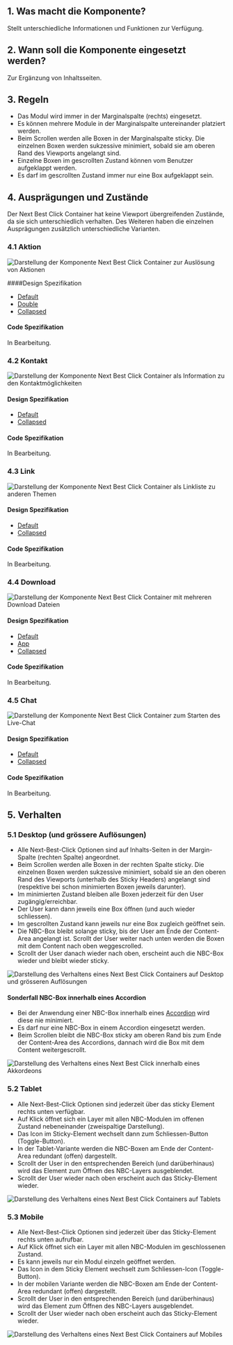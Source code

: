 ## 1. Was macht die Komponente?
Stellt unterschiedliche Informationen und Funktionen zur Verfügung.

## 2. Wann soll die Komponente eingesetzt werden? 
Zur Ergänzung von Inhaltsseiten.

## 3. Regeln
* Das Modul wird immer in der Marginalspalte (rechts) eingesetzt.
* Es können mehrere Module in der Marginalspalte untereinander platziert werden.
* Beim Scrollen werden alle Boxen in der Marginalspalte sticky. Die einzelnen Boxen werden sukzessive minimiert, sobald sie am oberen Rand des Viewports angelangt sind.
* Einzelne Boxen im gescrollten Zustand können vom Benutzer aufgeklappt werden.
* Es darf im gescrollten Zustand immer nur eine Box aufgeklappt sein.

## 4. Ausprägungen und Zustände 
Der Next Best Click Container hat keine Viewport übergreifenden Zustände, da sie sich unterschiedlich verhalten. Des Weiteren haben die einzelnen Ausprägungen zusätzlich unterschiedliche Varianten.

### 4.1 Aktion
![Darstellung der Komponente Next Best Click Container zur Auslösung von Aktionen](https://raw.githubusercontent.com/sbb-design-systems/sbb-design-system/master/website/components/nbc/images/nbc_action.png 'class: image')

####Design Spezifikation
* [Default](https://sbb.invisionapp.com/d/main#/console/15744722/345616913/inspect)
* [Double](https://sbb.invisionapp.com/d/main#/console/15744722/345616914/inspect)
* [Collapsed](https://sbb.invisionapp.com/d/main#/console/15744722/345616915/inspect)

#### Code Spezifikation
In Bearbeitung.

### 4.2 Kontakt
![Darstellung der Komponente Next Best Click Container als Information zu den Kontaktmöglichkeiten](https://raw.githubusercontent.com/sbb-design-systems/sbb-design-system/master/website/components/nbc/images/nbc_contact.png 'class: image')

#### Design Spezifikation
* [Default](https://sbb.invisionapp.com/d/main#/console/15744722/345616916/inspect)
* [Collapsed](https://sbb.invisionapp.com/d/main#/console/15744722/345616917/inspect)

#### Code Spezifikation
In Bearbeitung.

### 4.3 Link
![Darstellung der Komponente Next Best Click Container als Linkliste zu anderen Themen](https://raw.githubusercontent.com/sbb-design-systems/sbb-design-system/master/website/components/nbc/images/nbc_link.png 'class: image')

#### Design Spezifikation
* [Default](https://sbb.invisionapp.com/d/main#/console/15744722/345616918/inspect)
* [Collapsed](https://sbb.invisionapp.com/d/main#/console/15744722/345616919/inspect)

#### Code Spezifikation
In Bearbeitung.

### 4.4 Download
![Darstellung der Komponente Next Best Click Container mit mehreren Download Dateien](https://raw.githubusercontent.com/sbb-design-systems/sbb-design-system/master/website/components/nbc/images/nbc_download.png 'class: image')

#### Design Spezifikation
* [Default](https://sbb.invisionapp.com/d/main#/console/15744722/345616920/inspect)
* [App](https://sbb.invisionapp.com/d/main#/console/15744722/345616921/inspect)
* [Collapsed](https://sbb.invisionapp.com/d/main#/console/15744722/345616922/inspect)

#### Code Spezifikation
In Bearbeitung.

### 4.5 Chat
![Darstellung der Komponente Next Best Click Container zum Starten des Live-Chat](https://raw.githubusercontent.com/sbb-design-systems/sbb-design-system/master/website/components/nbc/images/nbc_chat.png 'class: image')

#### Design Spezifikation
* [Default](https://sbb.invisionapp.com/d/main#/console/15744722/345616923/inspect)
* [Collapsed](https://sbb.invisionapp.com/d/main#/console/15744722/345616924/inspect)

#### Code Spezifikation
In Bearbeitung.

## 5. Verhalten
### 5.1 Desktop (und grössere Auflösungen)
* Alle Next-Best-Click Optionen sind auf Inhalts-Seiten in der Margin-Spalte (rechten Spalte) angeordnet.
* Beim Scrollen werden alle Boxen in der rechten Spalte sticky. Die einzelnen Boxen werden sukzessive minimiert, sobald sie an den oberen Rand des Viewports (unterhalb des Sticky Headers) angelangt sind (respektive bei schon minimierten Boxen jeweils darunter).
* Im minimierten Zustand bleiben alle Boxen jederzeit für den User zugängig/erreichbar.
* Der User kann dann jeweils eine Box öffnen (und auch wieder schliessen).
* Im gescrollten Zustand kann jeweils nur eine Box zugleich geöffnet sein.
* Die NBC-Box bleibt solange sticky, bis der User am Ende der Content-Area angelangt ist. Scrollt der User weiter nach unten werden die Boxen mit dem Content nach oben weggescrolled.
* Scrollt der User danach wieder nach oben, erscheint auch die NBC-Box wieder und bleibt wieder sticky.

![Darstellung des Verhaltens eines Next Best Click Containers auf Desktop und grösseren Auflösungen](https://raw.githubusercontent.com/sbb-design-systems/sbb-design-system/master/website/components/nbc/images/nbc_behaviour_desktop_default.png 'class: image')

#### Sonderfall NBC-Box innerhalb eines Accordion
* Bei der Anwendung einer NBC-Box innerhalb eines [Accordion](https://digital.sbb.ch/de/components/accordion) wird diese nie minimiert.
* Es darf nur eine NBC-Box in einem Accordion eingesetzt werden.
* Beim Scrollen bleibt die NBC-Box sticky am oberen Rand bis zum Ende der Content-Area des Accordions, dannach wird die Box mit dem Content weitergescrollt.

![Darstellung des Verhaltens eines Next Best Click innerhalb eines Akkordeons](https://raw.githubusercontent.com/sbb-design-systems/sbb-design-system/master/website/components/nbc/images/nbc_behaviour_desktop_accordion.png 'class: image')

### 5.2 Tablet
* Alle Next-Best-Click Optionen sind jederzeit über das sticky Element rechts unten verfügbar.
* Auf Klick öffnet sich ein Layer mit allen NBC-Modulen im offenen Zustand nebeneinander (zweispaltige Darstellung).
* Das Icon im Sticky-Element wechselt dann zum Schliessen-Button (Toggle-Button).
* In der Tablet-Variante werden die NBC-Boxen am Ende der Content-Area redundant (offen) dargestellt.
* Scrollt der User in den entsprechenden Bereich (und darüberhinaus) wird das Element zum Öffnen des NBC-Layers ausgeblendet.
* Scrollt der User wieder nach oben erscheint auch das Sticky-Element wieder.

![Darstellung des Verhaltens eines Next Best Click Containers auf Tablets](https://raw.githubusercontent.com/sbb-design-systems/sbb-design-system/master/website/components/nbc/images/nbc_behaviour_tablet.png 'class: image')

### 5.3 Mobile
* Alle Next-Best-Click Optionen sind jederzeit über das Sticky-Element rechts unten aufrufbar.
* Auf Klick öffnet sich ein Layer mit allen NBC-Modulen im geschlossenen Zustand. 
* Es kann jeweils nur ein Modul einzeln geöffnet werden.
* Das Icon in dem Sticky Element wechselt zum Schliessen-Icon (Toggle-Button).
* In der mobilen Variante werden die NBC-Boxen am Ende der Content-Area redundant (offen) dargestellt.
* Scrollt der User in den entsprechenden Bereich (und darüberhinaus) wird das Element zum Öffnen des NBC-Layers ausgeblendet.
* Scrollt der User wieder nach oben erscheint auch das Sticky-Element wieder.

![Darstellung des Verhaltens eines Next Best Click Containers auf Mobiles](https://raw.githubusercontent.com/sbb-design-systems/sbb-design-system/master/website/components/nbc/images/nbc_behaviour_mobile.png 'class: image')